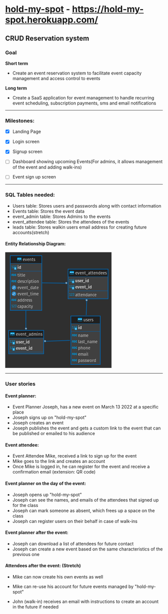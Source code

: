 # [hold-my-spot](https://hold-my-spot.herokuapp.com/) - https://hold-my-spot.herokuapp.com/
CRUD Reservation system
---

### Goal
**Short term**
- Create an event reservation system to facilitate event capacity management and access control to events

**Long term**
- Create a SaaS application for event management to handle recurring event scheduling, subscription payments, sms and email notifications

---

### Milestones:
- [x] Landing Page
- [x] Login screen
- [x] Signup screen
- [ ] Dashboard showing upcoming Events(For admins, it allows management of the event and adding walk-ins)
- [ ] Event sign up screen


---
### SQL Tables needed:
- Users table: Stores users and passwords along with contact information
- Events table: Stores the event data
- event_admin table: Stores Admins to the events
- event_attendee table: Stores the attendees of the events
- leads table: Stores walkin users email address for creating future accounts(stretch)

#### Entity Relationship Diagram:
![Entity_relationship](er-diagram.png)

---
### User stories

#### Event planner:
- Event Planner Joseph, has a new event on March 13 2022 at a specific place
- Joseph signs up on "hold-my-spot"
- Joseph creates an event
- Joseph publishes the event and gets a custom link to the event that can be published or emailed to his audience

#### Event attendee:
- Event Attendee Mike, received a link to sign up for the event
- Mike goes to the link and creates an account
- Once Mike is logged in, he can register for the event and receive a confirmation email (extension: QR code)

#### Event planner on the day of the event:
- Joseph opens up "hold-my-spot"
- Joseph can see the names, and emails of the attendees that signed up for the class
- Joseph can mark someone as absent, which frees up a space on the class
- Joseph can register users on their behalf in case of walk-ins

#### Event planner after the event:
- Joseph can download a list of attendees for future contact
- Joseph can create a new event based on the same characteristics of the previous one

#### Attendees after the event: (Stretch)
- Mike can now create his own events as well
- Mike can re-use his account for future events managed by "hold-my-spot"

- John (walk-in) receives an email with instructions to create an account in the future if needed